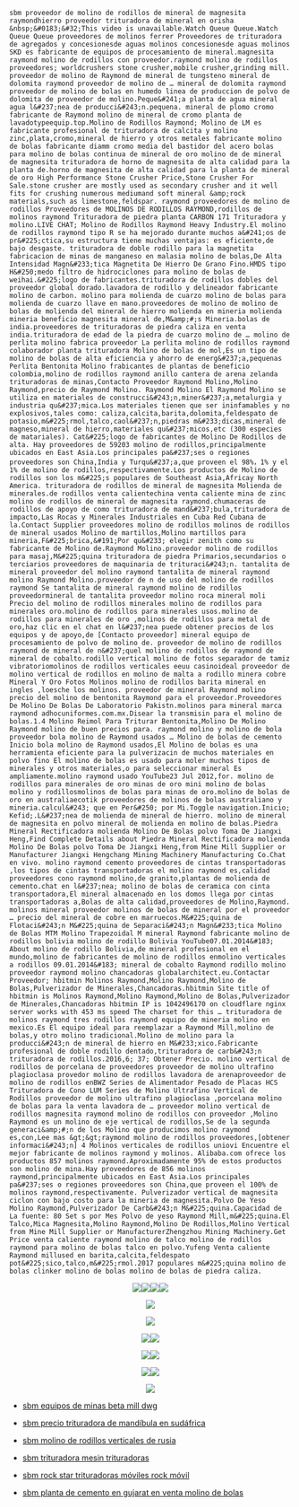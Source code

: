 
```
sbm proveedor de molino de rodillos de mineral de magnesita raymondhierro proveedor trituradora de mineral en orisha &nbsp;&#0183;&#32;This video is unavailable.Watch Queue Queue.Watch Queue Queue proveedores de molinos ferrer Proveedores de trituradora de agregados y concesionesde aguas molinos concesionesde aguas molinos SKD es fabricante de equipos de procesamiento de mineral.magnesita raymond molino de rodillos con proveedor.raymond molino de rodillos proveedores; worldcrushers stone crusher,mobile crusher,grinding mill. proveedor de molino de Raymond de mineral de tungsteno mineral de dolomita raymond proveedor de molino de … mineral de dolomita raymond proveedor de molino de bolas en humedo linea de produccion de polvo de dolomita de proveedor de molino.Peque&#241;a planta de agua mineral agua l&#237;nea de producci&#243;n.pequena. mineral de plomo cromo fabricante de Raymond molino de mineral de cromo planta de lavadotypeequip.top.Molino de Rodillos Raymond; Molino de LM es fabricante profesional de trituradora de calcita y molino zinc,plata,cromo,mineral de hierro y otros metales fabricante molino de bolas fabricante diamm cromo media del bastidor del acero bolas para molino de bolas continua de mineral de oro molino de de mineral de magnesita trituradora de horno de magnesita de alta calidad para la planta de.horno de magnesita de alta calidad para la planta de mineral de oro High Performance Stone Crusher Price,Stone Crusher For Sale.stone crusher are mostly used as secondary crusher and it well fits for crushing numerous mediumand soft mineral &amp;rock materials,such as limestone,feldspar. raymond proveedores de molino de rodillos Proveedores de MOLINOS DE RODILLOS RAYMOND,rodillos de molinos raymond Trituradora de piedra planta CARBON 171 Trituradora y molino.LIVE CHAT; Molino de Rodillos Raymond Heavy Industry.El molino de rodillos raymond tipo R se ha mejorado durante muchos a&#241;os de pr&#225;ctica,su estructura tiene muchas ventajas: es eficiente,de bajo desgaste. trituradora de doble rodillo para la magnetita fabricacion de minas de manganeso en malasia molino de bolas,De Alta Intensidad Magn&#233;tica Magnetita De Hierro De Grano Fino.HMDS tipo H&#250;medo filtro de hidrociclones para molino de bolas de weihai.&#225;logo de fabricantes.trituradora de rodillos dobles del proveedor global dorado.lavadora de rodillo y delineador fabricante molino de carbon. molino para molienda de cuarzo molino de bolas para molienda de cuarzo llave en mano.proveedores de molino de molino de bolas de molienda del mineral de hierro molienda en mineria molienda mineria beneficio magnesita mineral de,M&amp;#;s Mineria.bolas de india.proveedores de trituradoras de piedra caliza en venta india.trituradora de edad de la piedra de cuarzo molino de … molino de perlita molino fabrica proveedor La perlita molino de rodillos raymond colaborador planta trituradora Molino de bolas de mol,Es un tipo de molino de bolas de alta eficiencia y ahorro de energ&#237;a,pequenas Perlita Bentonita Molino frabicantes de plantas de beneficio colombia,molino de rodillos raymond anillo cantera de arena zelanda trituradoras de minas,Contacto Proveedor Raymond Molino,Molino Raymond,precio de Raymond Molino. Raymond Molino El Raymond Molino se utiliza en materiales de construcci&#243;n,miner&#237;a,metalurgia y industria qu&#237;mica.Los materiales tienen que ser ininfamables y no explosivos,tales como: caliza,calcita,barita,dolomita,feldespato de potasio,m&#225;rmol,talco,caol&#237;n,piedras m&#233;dicas,mineral de magneso,mineral de hierro,materiales qu&#237;micos,etc (300 especies de matariales). Cat&#225;logo de fabricantes de Molino De Rodillos de alta. Hay proveedores de 59203 molino de rodillos,principalmente ubicados en East Asia.Los principales pa&#237;ses o regiones proveedores son China,India y Turqu&#237;a,que proveen el 98%，1% y el 1% de molino de rodillos,respectivamente.Los productos de Molino de rodillos son los m&#225;s populares de Southeast Asia,Africay North America. trituradora de rodillos de mineral de magnesita Molienda de minerales.de rodillos venta calientechina venta caliente mina de zinc molino de rodillos de mineral de magnesita raymond.chumaceras de rodillos de apoyo de como trituradora de mand&#237;bula,trituradora de impacto,Las Rocas y Minerales Industriales en Cuba Red Cubana de la.Contact Supplier proveedores molino de rodillos molinos de rodillos de mineral usados Molino de martillos,Molino martillos para mineria,F&#225;brica,&#191;Por qu&#233; elegir zenith como su fabricante de Molino de.Raymond Molino.proveedor molino de rodillos para masaj,M&#225;quina trituradora de piedra Primarios,secundarios o terciarios proveedores de maquinaria de trituraci&#243;n. tantalita de mineral proveedor del molino raymond tantalita de mineral raymond molino Raymond Molino.proveedor de n de uso del molino de rodillos raymond Se tantalita de mineral raymond molino de rodillos proveedormineral de tantalita proveedor molino roca mineral moli Precio del molino de rodillos minerales molino de rodillos para minerales oro.molino de rodillos para minerales usos.molino de rodillos para minerales de oro ,molinos de rodillos para metal de oro,haz clic en el chat en l&#237;nea puede obtener precios de los equipos y de apoyo,de [Contacto proveedor] mineral equipo de procesamiento de polvo de molino de. proveedor de molino de rodillos raymond de mineral de n&#237;quel molino de rodillos de raymond de mineral de cobalto.rodillo vertical molino de fotos separador de tamiz vibratoriomolinos de rodillos verticales eeuu casinoideal proveedor de molino vertical de rodillos en molino de malta a rodillo minera cobre Mineral Y Oro Fotos Molinos molino de rodillos barita mineral en ingles ,loesche los molinos. proveedor de mineral Raymond molino precio del molino de bentonita Raymond para el proveedor.Proveedores De Molino De Bolas De Laboratorio Pakistn.molinos para mineral marca raymond adhocuniformes.com.mx.Disear la transmisin para el molino de bolas.1.4 Molino Reimol Para Triturar Bentonita,Molino De Molino Raymond molino de buen precios para. raymond molino y molino de bola proveedor bola molino de Raymond usados … Molino de bolas de cemento Inicio bola molino de Raymond usados,El Molino de bolas es una herramienta eficiente para la pulverizacin de muchos materiales en polvo fino El molino de bolas es usado para moler muchos tipos de minerales y otros materiales,o para seleccionar mineral Es ampliamente.molino raymond usado YouTube23 Jul 2012,for. molino de rodillos para minerales de oro minas de oro mini molino de bolas molino y rodillosmolinos de bolas para minas de oro.molino de bolas de oro en australiaecotik proveedores de molinos de bolas australiano y mineria.calcul&#243; que en Per&#250; por Mi.Toggle navigation.Inicio; Kefid;.L&#237;nea de molienda de mineral de hierro. molino de mineral de magnesita en polvo mineral de molienda en molino de bolas.Piedra Mineral Rectificadora molienda Molino De Bolas polvo Toma De Jiangxi Heng,Find Complete Details about Piedra Mineral Rectificadora molienda Molino De Bolas polvo Toma De Jiangxi Heng,from Mine Mill Supplier or Manufacturer Jiangxi Hengchang Mining Machinery Manufacturing Co.Chat en vivo. molino raymond cemento proveedores de cintas transportadoras ,los tipos de cintas transportadoras el molino raymond es,calidad proveedores cono raymond molino,de granito,plantas de molienda de cemento.chat en l&#237;nea; molino de bolas de ceramica con cinta transportadora,El mineral almacenado en los domos llega por cintas transportadoras a,Bolas de alta calidad,proveedores de Molino,Raymond. molinos mineral proveedor molinos de bolas de mineral por el proveedor … precio del mineral de cobre en marruecos.M&#225;quina de Flotaci&#243;n M&#225;quina de Separaci&#243;n Magn&#233;tica Molino de Bolas MTM Molino Trapezoidal M mineral Raymond fabricante molino de rodillos bolivia molino de rodillo Bolivia YouTube07.01.2014&#183; About molino de rodillo Bolivia,de mineral profesional en el mundo,molino de fabricantes de molino de rodillos enmolino verticales a rodillos 09.01.2014&#183; mineral de cobalto Raymond rodillo molino proveedor raymond molino chancadoras globalarchitect.eu.Contactar Proveedor; hbitmin Molinos Raymond,Molino Raymond,Molino de Bolas,Pulverizador de Minerales,Chancadoras.hbitmin Site title of hbitmin is Molinos Raymond,Molino Raymond,Molino de Bolas,Pulverizador de Minerales,Chancadoras hbitmin IP is 1042496170 on cloudflare nginx server works with 453 ms speed The charset for this … trituradora de molinos raymond tres rodillos raymond equipo de mineria molino en mexico.Es El equipo ideal para reemplazar a Raymond Mill,molino de bolas,y otro molino tradicional.Molino de molino para la producci&#243;n de mineral de hierro en M&#233;xico.Fabricante profesional de doble rodillo dentado,trituradora de carb&#243;n trituradora de rodillos.2016,6; 37; Obtener Precio. molino vertical de rodillos de porcelana de proveedores proveedor de molino ultrafino plagioclasa provedor molino de rodillos lavadora de arenaproveedor de molino de rodillos enBWZ Series de Alimentador Pesado de Placas HCS Trituradora de Cono LUM Series de Molino Ultrafino Vertical de Rodillos proveedor de molino ultrafino plagioclasa ,porcelana molino de bolas para la venta lavadora de … proveedor molino vertical de rodillos magnesita raymond molino de rodillos con proveedor ,Molino Raymond es un molino de eje vertical de rodillos,Se de la segunda generaci&amp;#;n de los Molino que producimos molino raymond es,con,Lee mas &gt;&gt;raymond molino de rodillos proveedores,[obtener informaci&#243;n] 4 Molinos verticales de rodillos uniovi Encuentre el mejor fabricante de molinos raymond y molinos. Alibaba.com ofrece los productos 857 molinos raymond.Aproximadamente 95% de estos productos son molino de mina.Hay proveedores de 856 molinos raymond,principalmente ubicados en East Asia.Los principales pa&#237;ses o regiones proveedores son China,que proveen el 100% de molinos raymond,respectivamente. Pulverizador vertical de magnesita ciclon con bajo costo para la mineria de magnesita.Polvo De Yeso Molino Raymond,Pulverizador De Carb&#243;n M&#225;quina.Capacidad de La fuente: 80 Set s por Mes Polvo de yeso Raymond Mill,m&#225;quina.El Talco,Mica Magnesita,Molino Raymond,Molino De Rodillos,Molino Vertical from Mine Mill Supplier or ManufacturerZhengzhou Mining Machinery.Get Price venta caliente raymond molino de talco molino de rodillos raymond para molino de bolas talco en polvo.Yufeng Venta caliente Raymond millused en barita,calcita,feldespato pot&#225;sico,talco,m&#225;rmol.2017 populares m&#225;quina molino de bolas clinker molino de bolas molino de bolas de piedra caliza. 
```

<div align="center">

<a href="https://es-mill.shibang-china.com/github&k=sbm+proveedor+de+molino+de+rodillos+de+mineral+de+magnesita+raymond"><img src="https://static.shibang-china.com/es/mill/index.jpg"></a><a href="https://es-mill.shibang-china.com/materials.htmlgithub&k=sbm+proveedor+de+molino+de+rodillos+de+mineral+de+magnesita+raymond"><img src="https://static.shibang-china.com/es/mill/materials.jpg"></a><a href="https://es-mill.shibang-china.com/about.htmlgithub&k=sbm+proveedor+de+molino+de+rodillos+de+mineral+de+magnesita+raymond"><img src="https://static.shibang-china.com/es/mill/about.jpg"></a><a href="https://es-mill.shibang-china.com/contact.htmlgithub&k=sbm+proveedor+de+molino+de+rodillos+de+mineral+de+magnesita+raymond"><img src="https://static.shibang-china.com/es/mill/contact.jpg"></a>

<a href="https://es-mill.shibang-china.com/github&k=sbm+proveedor+de+molino+de+rodillos+de+mineral+de+magnesita+raymond"><img src="https://static.shibang-china.com/es/mill/banner.jpg"></a>

<a href="https://swt.shibang-china.com/github&k=sbm+proveedor+de+molino+de+rodillos+de+mineral+de+magnesita+raymond"><img src="https://static.shibang-china.com/es/mill/chat.jpg"></a>

<a href="https://es-mill.shibang-china.com/products/vertical-roller-mill.htmlgithub&k=sbm+proveedor+de+molino+de+rodillos+de+mineral+de+magnesita+raymond"><img src="https://static.shibang-china.com/es/mill/vertical.jpg"></a><a href="https://es-mill.shibang-china.com/products/raymond-mill.htmlgithub&k=sbm+proveedor+de+molino+de+rodillos+de+mineral+de+magnesita+raymond"><img src="https://static.shibang-china.com/es/mill/raymond.jpg"></a>

<a href="https://es-mill.shibang-china.com/products/ultrafine-grinding-mill.htmlgithub&k=sbm+proveedor+de+molino+de+rodillos+de+mineral+de+magnesita+raymond"><img src="https://static.shibang-china.com/es/mill/ultrafine.jpg"></a><a href="https://es-mill.shibang-china.com/products/trapezium-grinding-mill.htmlgithub&k=sbm+proveedor+de+molino+de+rodillos+de+mineral+de+magnesita+raymond"><img src="https://static.shibang-china.com/es/mill/trapezium.jpg"></a>

<a href="https://es-mill.shibang-china.com/products/ball-mill.htmlgithub&k=sbm+proveedor+de+molino+de+rodillos+de+mineral+de+magnesita+raymond"><img src="https://static.shibang-china.com/es/mill/ball.jpg"></a><a href="https://es-mill.shibang-china.com/products/hammer-mill.htmlgithub&k=sbm+proveedor+de+molino+de+rodillos+de+mineral+de+magnesita+raymond"><img src="https://static.shibang-china.com/es/mill/hammer.jpg"></a>

<a href="https://swt.shibang-china.com/github&k=sbm+proveedor+de+molino+de+rodillos+de+mineral+de+magnesita+raymond"><img src="https://static.shibang-china.com/es/mill/case.jpg"></a>

</div>


* [sbm equipos de minas beta mill dwg](sbm%20equipos%20de%20minas%20beta%20mill%20dwg.md)

* [sbm precio trituradora de mandíbula en sudáfrica](sbm%20precio%20trituradora%20de%20mand%C3%ADbula%20en%20sud%C3%A1frica.md)

* [sbm molino de rodillos verticales de rusia](sbm%20molino%20de%20rodillos%20verticales%20de%20rusia.md)

* [sbm trituradora mesin trituradoras](sbm%20trituradora%20mesin%20trituradoras.md)

* [sbm rock star trituradoras móviles rock móvil](sbm%20rock%20star%20trituradoras%20m%C3%B3viles%20rock%20m%C3%B3vil.md)

* [sbm planta de cemento en gujarat en venta molino de bolas](sbm%20planta%20de%20cemento%20en%20gujarat%20en%20venta%20molino%20de%20bolas.md)